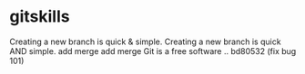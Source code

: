 # gitskills
Creating a new branch is quick & simple.
Creating a new branch is quick AND simple.
add merge 
add merge
Git is a free software ..
bd80532 (fix bug 101)
